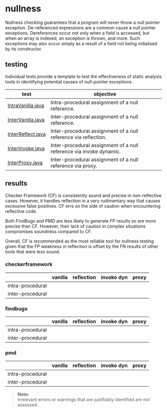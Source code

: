 # nullness
Nullness checking guarantees that a program will never throw a null pointer exception. De-referenced expressions are a common cause a null pointer exceptions. Dereferences occur not only when a field is accessed, but when an array is indexed, an exception is thrown, and more. Such exceptions may also occur simply as a result of a field not being initialised by its constructor.

## testing
Individual tests provide a template to test the effectiveness of static analysis tools in identifying potential causes of null-pointer exceptions.

| test | objective |
| --- | --- |
| [IntraVanilla.java](https://github.com/michaelemery/staticanalysis/blob/master/checker/nullness/IntraVanilla.java) | Intra-procedural assignment of a null reference. |
| [InterVanilla.java](https://github.com/michaelemery/staticanalysis/blob/master/checker/nullness/InterVanilla.java) | Inter-procedural assignment of a null reference. |
| [InterReflect.java](https://github.com/michaelemery/staticanalysis/blob/master/checker/nullness/InterReflect.java) | Inter-procedural assignment of a null reference via reflection. |
| [InterInvoke.java]() | Inter-procedural assignment of a null reference via invoke dynamic. |
| [InterProxy.java]() | Inter-procedural assignment of a null reference via proxy. |


## results

Checker Framework (CF) is consistently sound and precise in non-reflective cases. However, it handles reflection in a very rudimentary way that causes excessive false positives. CF errs on the side of caution when encountering reflective code. 

Both FindBugs and PMD are less likely to generate FP results so are more precise than CF. However, their lack of caution in complex situations compromises soundness compared to CF.

Overall, CF is recommended as the most reliable tool for nullness testing given that the FP weakness in reflection is offset by the FN results of other tools that were less sound.

### checkerframework

|  | vanilla | reflection | invoke dyn | proxy |
| --- | :---: | :---: | :---: | :---: |
| intra-procedural |  |  |  |  |
| inter-procedural |  |  |  |  |

### findbugs

|  | vanilla | reflection | invoke dyn | proxy |
| --- | :---: | :---: | :---: | :---: |
| intra-procedural |  |  |  |  |
| inter-procedural |  |  |  |  |


### pmd 

|  | vanilla | reflection | invoke dyn | proxy |
| --- | :---: | :---: | :---: | :---: |
| intra-procedural |  |  |  |  |
| inter-procedural |  |  |  |  |


> **Note:** <br />
> Irrelevant errors or warnings that are justifiably identified are not assessed.
